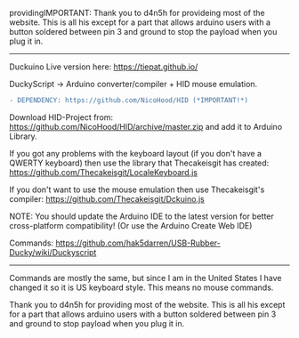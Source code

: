 providingIMPORTANT: Thank you to d4n5h for provideing most of the website. This is all his except for a part that allows arduino users with a button soldered between pin 3 and ground to stop the payload when you plug it in.

-----------------------------------------------------------------

Duckuino
Live version here: https://tiepat.github.io/

DuckyScript -> Arduino converter/compiler + HID mouse emulation.

```diff
- DEPENDENCY: https://github.com/NicoHood/HID (*IMPORTANT!*)
```
Download HID-Project from: https://github.com/NicoHood/HID/archive/master.zip and add it to Arduino Library.

If you got any problems with the keyboard layout (if you don't have a QWERTY keyboard) then use the library that Thecakeisgit has created: https://github.com/Thecakeisgit/LocaleKeyboard.js

If you don't want to use the mouse emulation then use Thecakeisgit's compiler: https://github.com/Thecakeisgit/Dckuino.js

NOTE: You should update the Arduino IDE to the latest version for better cross-platform compatibility! (Or use the Arduino Create Web IDE)

Commands: https://github.com/hak5darren/USB-Rubber-Ducky/wiki/Duckyscript

-------------------------------------------------------------------

Commands are mostly the same, but since I am in the United States I have changed it so it is US keyboard style. This means no mouse commands.

Thank you to d4n5h for providing most of the website. This is all his except for a part that allows arduino users with a button soldered between pin 3 and ground to stop payload when you plug it in.
